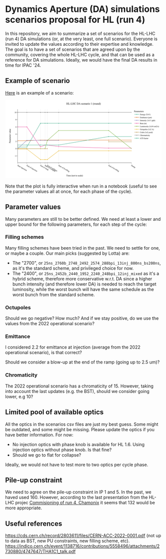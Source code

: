 # Dynamics Aperture (DA) simulations scenarios proposal for HL (run 4)

In this repository, we aim to summarize a set of scenarios for the HL-LHC (run 4) DA simulations (or, at the very least, one full scenario). Everyone is invited to update the values according to their expertise and knowledge. The goal is to have a set of scenarios that are agreed upon by the community, covering the whole HL-LHC cycle, and that can be used as a reference for DA simulations. Ideally, we would have the final DA results in time for IPAC '24.

## Example of scenario

[Here](scenarios/scenario_round_1.csv) is an example of a scenario:

![Scenario example](plot_scenarios/HL-LHC_DA_scenario_1_(round).png)

Note that the plot is fully interactive when run in a notebook (useful to see the parameter values all at once, for each phase of the cycle).

## Parameter values

Many parameters are still to be better defined. We need at least a lower and upper bound for the following parameters, for each step of the cycle:

### Filling schemes

Many filling schemes have been tried in the past. We need to settle for one, or maybe a couple. Our main picks (suggested by Lotta) are:

- The "2700", or ```25ns_2760b_2748_2492_2574_288bpi_13inj_800ns_bs200ns```, as it's the standard scheme, and privileged choice for now.
- The "2400", or ```25ns_2452b_2440_1952_2240_248bpi_12inj_mixed``` as it's a hybrid scheme, therefore more conservative w.r.t. DA since a higher bunch intensity (and therefore lower DA) is needed to reach the target luminosity, while the worst bunch will have the same schedule as the worst bunch from the standard scheme.

### Octupoles

Should we go negative? How much? And if we stay positive, do we use the values from the 2022 operational scenario?

### Emittance

I considered 2.2 for emittance at injection (average from the 2022 operational scenario), is that correct? 

Should we consider a blow-up at the end of the ramp (going up to 2.5 um)? 

### Chromaticity

The 2022 operational scenario has a chromaticity of 15. However, taking into account the last updates (e.g. the BST), should we consider going lower, e.g 10?

## Limited pool of available optics

All the optics in the scenarios csv files are just my best guess. Some might be outdated, and some might be missing. Please update the optics if you have better information. For now:

- No injection optics with phase knob is available for HL 1.6. Using injection optics without phase knob. Is that fine?
- Should we go to flat for collapse?

Ideally, we would not have to test more to two optics per cycle phase.

## Pile-up constraint

We need to agree on the pile-up constraint in IP 1 and 5. In the past, we haved used 160. However, according to the last presentation from the HL-LHC projec [Commisioning of run 4, Chamonix](https://indico.cern.ch/event/1343931/contributions/5673119/attachments/2790922/4867754/Commissioning%20Run%204.pdf) it seems that 132 would be more appropriate.

## Useful references

<https://cds.cern.ch/record/2803611/files/CERN-ACC-2022-0001.pdf> (not up to data as BST, new PU constraints, new filling scheme, etc).
<https://indico.cern.ch/event/1138716/contributions/5558496/attachments/2730880/4747647/THA1C1_talk.pdf>
